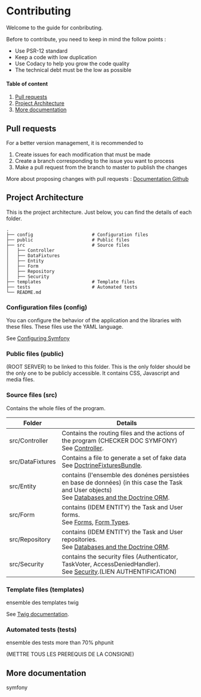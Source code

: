 # Contributing

Welcome to the guide for conbributing.  

Before to contribute, you need to keep in mind the follow points :
- Use PSR-12 standard
- Keep a code with low duplication
- Use Codacy to help you grow the code quality
- The technical debt must be the low as possible

#### Table of content

1. [Pull requests](#pull-requests)
2. [Project Architecture](#architecture)
3. [More documentation](#more)

## <a name="pull-requests"></a>Pull requests

For a better version management, it is recommended to 

1. Create issues for each modification that must be made
2. Create a branch corresponding to the issue you want to process
3. Make a pull request from the branch to master to publish the changes

More about proposing changes with pull requests : [Documentation Github](https://docs.github.com/en/pull-requests/collaborating-with-pull-requests/proposing-changes-to-your-work-with-pull-requests)

## <a name="architecture"></a>Project Architecture
This is the project architecture. Just below, you can find the details of each folder.

    .
    ├── config                      # Configuration files
    ├── public                      # Public files
    ├── src                         # Source files
    │   ├── Controller              
    │   ├── DataFixtures         
    │   ├── Entity              
    │   ├── Form         
    │   ├── Repository         
    │   ├── Security         
    ├── templates                   # Template files
    ├── tests                       # Automated tests
    └── README.md

### Configuration files (config)
You can configure the behavior of the application and the libraries with these files. These files use the YAML language.

See [Configuring Symfony](https://symfony.com/doc/current/configuration.html)

### Public files (public)

(ROOT SERVER) to be linked to this folder. This is the only folder should be the only one to be publicly accessible. It contains CSS, Javascript and media files.

### Source files (src)

Contains the whole files of the program.

| Folder           | Details                                                                                                                                                                                          |
|------------------|--------------------------------------------------------------------------------------------------------------------------------------------------------------------------------------------------|
| src/Controller   | Contains the routing files and the actions of the program (CHECKER DOC SYMFONY)<br>See [Controller](https://symfony.com/doc/current/controller.html).                                            |
| src/DataFixtures | Contains a file to generate a set of fake data<br>See [DoctrineFixturesBundle](https://symfony.com/bundles/DoctrineFixturesBundle/current/index.html).                                           |
| src/Entity       | contains (l'ensemble des donénes persistées en base de données) (in this case the Task and User objects)<br>See [Databases and the Doctrine ORM](https://symfony.com/doc/current/doctrine.html). |
| src/Form         | contains (IDEM ENTITY) the Task and User forms.<br>See [Forms](https://symfony.com/doc/current/forms.html), [Form Types](https://symfony.com/doc/current/reference/forms/types.html).            |
| src/Repository   | contains (IDEM ENTITY) the Task and User repositories.<br>See [Databases and the Doctrine ORM](https://symfony.com/doc/current/doctrine.html).                                                   |
| src/Security     | contains the security files (Authenticator, TaskVoter, AccessDeniedHandler).<br>See [Security](https://symfony.com/doc/current/security.html).(LIEN AUTHENTIFICATION)                            |

### Template files (templates)
ensemble des templates
twig


See [Twig documentation](https://twig.symfony.com/doc/3.x/).

### Automated tests (tests)
ensemble des tests
more than 70% 
phpunit

(METTRE TOUS LES PREREQUIS DE LA CONSIGNE)

## <a name="more"></a>More documentation

symfony 
